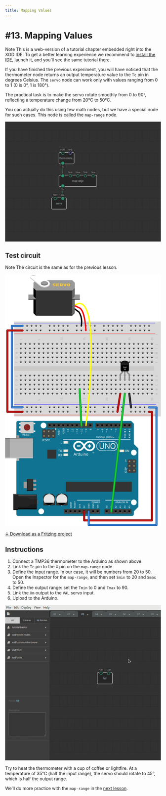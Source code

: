 ```yaml
---
title: Mapping Values
---
```


# #13. Mapping Values

<div class="ui segment note">
<span class="ui ribbon label">Note</span>
This is a web-version of a tutorial chapter embedded right into the XOD IDE.
To get a better learning experience we recommend to
<a href="../install/">install the IDE</a>, launch it, and you’ll see the
same tutorial there.
</div>

If you have finished the previous experiment, you will have noticed that the
thermometer node returns an output temperature value to the `Tc` pin in degrees
Celsius. The `servo` node can work only with values ranging from 0 to 1 (0 is
0°, 1 is 180°).

The practical task is to make the servo rotate smoothly from 0 to 90°,
reflecting a temperature change from 20°C to 50°C.

You can actually do this using few math nodes, but we have a special node for
such cases. This node is called the `map-range` node.

![Patch](./patch.png)

## Test circuit

<div class="ui segment note">
<span class="ui ribbon label">Note</span>
The circuit is the same as for the previous lesson.
</div>

![Circuit](./circuit.fz.png)

[↓ Download as a Fritzing project](./circuit.fzz)

## Instructions

1. Connect a TMP36 thermometer to the Arduino as shown above.
2. Link the `Tc` pin to the `X` pin on the `map-range` node.
3. Define the input range. In our case, it will be numbers from 20 to 50. Open the
   Inspector for the `map-range`, and then set `Smin` to 20 and `Smax` to 50.
4. Define the output range: set the `Tmin` to 0 and `Tmax` to 90.
5. Link the `Xm` output to the `VAL` servo input.
6. Upload to the Arduino.

![Screencast](./screencast.gif)

Try to heat the thermometer with a cup of coffee or lightfire. At a temperature
of 35°C (half the input range), the servo should rotate to 45°, which is half
the output range.

We’ll do more practice with the `map-range` in the [next
lesson](../14-map-adjust/).
